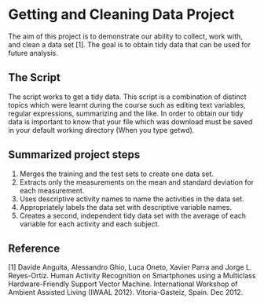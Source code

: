 Getting and Cleaning Data Project
===========================

The aim of this project is to demonstrate our ability to collect, work with, and clean a data set [1]. The goal is to obtain tidy data that can be used for future analysis.

## The Script
The script works to get a tidy data. This script is a combination of distinct topics which were learnt during the course such as editing text variables, regular expressions, summarizing and the like. In order to obtain our tidy data is important to know that your file which was download must be saved in your default working directory (When you type getwd).

## Summarized project steps
1.	Merges the training and the test sets to create one data set.
2.	Extracts only the measurements on the mean and standard deviation for each measurement. 
3.	Uses descriptive activity names to name the activities in the data set.
4.	Appropriately labels the data set with descriptive variable names.
5.	Creates a second, independent tidy data set with the average of each variable for each activity and each subject. 

## Reference
[1] Davide Anguita, Alessandro Ghio, Luca Oneto, Xavier Parra and Jorge L. Reyes-Ortiz. Human Activity Recognition on Smartphones using a Multiclass Hardware-Friendly Support Vector Machine. International Workshop of Ambient Assisted Living (IWAAL 2012). Vitoria-Gasteiz, Spain. Dec 2012.
